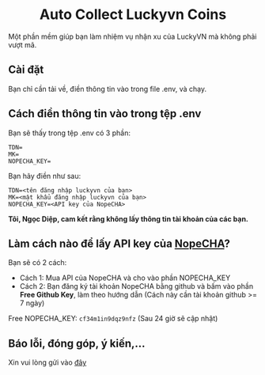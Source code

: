 <h1 align="center">Auto Collect Luckyvn Coins</h1>
Một phần mềm giúp bạn làm nhiệm vụ nhận xu của LuckyVN mà không phải vượt mã.

## Cài đặt
Bạn chỉ cần tải về, điền thông tin vào trong file .env, và chạy.

## Cách điền thông tin vào trong tệp .env
Bạn sẽ thấy trong tệp .env có 3 phần:
```env
TDN=
MK=
NOPECHA_KEY=
```
Bạn hãy điền như sau:
```env
TDN=<tên đăng nhập luckyvn của bạn>
MK=<mật khẩu đăng nhập luckyvn của bạn>
NOPECHA_KEY=<API key của NopeCHA>
```
**Tôi, Ngọc Diệp, cam kết rằng không lấy thông tin tài khoản của các bạn.**
## Làm cách nào để lấy API key của [NopeCHA](https://nopecha.com)?
Bạn sẽ có 2 cách:
- Cách 1: Mua API của NopeCHA và cho vào phần NOPECHA_KEY
- Cách 2: Bạn đăng ký tài khoản NopeCHA bằng github và bấm vào phần **Free Github Key**, làm theo hướng dẫn (Cách này cần tài khoản github >= 7 ngày)

Free NOPECHA_KEY: ``cf34m1in9dqz9nfz`` (Sau 24 giờ sẽ cập nhật)
## Báo lỗi, đóng góp, ý kiến,...
Xin vui lòng gửi vào [đây](https://github.com/ngocdiep2006/AutoCollectLuckyvnCoins/issues)
